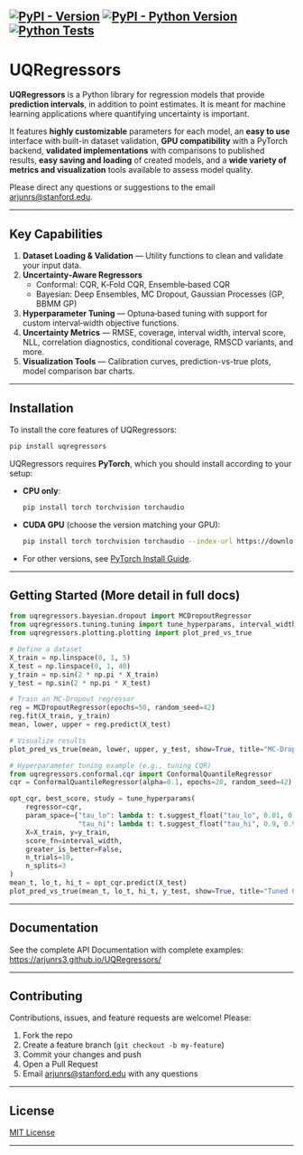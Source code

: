 [![PyPI - Version](https://img.shields.io/pypi/v/uqregressors.svg)](https://pypi.org/project/uqregressors)
[![PyPI - Python Version](https://img.shields.io/pypi/pyversions/uqregressors.svg)](https://pypi.org/project/uqregressors)
[![Python Tests](https://github.com/arjunrs3/uqregressors/actions/workflows/python-tests.yml/badge.svg)](https://github.com/arjunrs3/uqregressors/actions/workflows/python-tests.yml)
-----

# UQRegressors

**UQRegressors** is a Python library for regression models that provide **prediction intervals**, in addition to point estimates. It is meant for machine learning applications where quantifying uncertainty is important. 

It features **highly customizable** parameters for each model, an **easy to use** interface with built-in dataset validation, **GPU compatibility** with a PyTorch backend, **validated implementations** with comparisons to published results, **easy saving and loading** of created models, and a **wide variety of metrics and visualization** tools available to assess model quality. 

Please direct any questions or suggestions to the email arjunrs@stanford.edu.

---

## Key Capabilities

1. **Dataset Loading & Validation** — Utility functions to clean and validate your input data.
2. **Uncertainty‑Aware Regressors**  
   - Conformal: CQR, K‑Fold CQR, Ensemble‑based CQR  
   - Bayesian: Deep Ensembles, MC Dropout, Gaussian Processes (GP, BBMM GP)
3. **Hyperparameter Tuning** — Optuna‑based tuning with support for custom interval‑width objective functions.
4. **Uncertainty Metrics** — RMSE, coverage, interval width, interval score, NLL, correlation diagnostics, conditional coverage, RMSCD variants, and more.
5. **Visualization Tools** — Calibration curves, prediction-vs-true plots, model comparison bar charts.

---

## Installation
To install the core features of UQRegressors: 
```bash
pip install uqregressors
```
UQRegressors requires **PyTorch**, which you should install according to your setup:
- **CPU only**:  
  ```bash
  pip install torch torchvision torchaudio
  ```
- **CUDA GPU** (choose the version matching your GPU):
  ```bash
  pip install torch torchvision torchaudio --index-url https://download.pytorch.org/whl/cu118
  ```
- For other versions, see [PyTorch Install Guide](https://pytorch.org/get-started/locally).
---

## Getting Started (More detail in full docs)

```python
from uqregressors.bayesian.dropout import MCDropoutRegressor
from uqregressors.tuning.tuning import tune_hyperparams, interval_width
from uqregressors.plotting.plotting import plot_pred_vs_true

# Define a dataset
X_train = np.linspace(0, 1, 5)
X_test = np.linspace(0, 1, 40)
y_train = np.sin(2 * np.pi * X_train)
y_test = np.sin(2 * np.pi * X_test)

# Train an MC‑Dropout regressor
reg = MCDropoutRegressor(epochs=50, random_seed=42)
reg.fit(X_train, y_train)
mean, lower, upper = reg.predict(X_test)

# Visualize results
plot_pred_vs_true(mean, lower, upper, y_test, show=True, title="MC‑Dropout")

# Hyperparameter tuning example (e.g., tuning CQR)
from uqregressors.conformal.cqr import ConformalQuantileRegressor
cqr = ConformalQuantileRegressor(alpha=0.1, epochs=20, random_seed=42)

opt_cqr, best_score, study = tune_hyperparams(
    regressor=cqr,
    param_space={"tau_lo": lambda t: t.suggest_float("tau_lo", 0.01, 0.1),
                 "tau_hi": lambda t: t.suggest_float("tau_hi", 0.9, 0.99)},
    X=X_train, y=y_train,
    score_fn=interval_width,
    greater_is_better=False,
    n_trials=10,
    n_splits=3
)
mean_t, lo_t, hi_t = opt_cqr.predict(X_test)
plot_pred_vs_true(mean_t, lo_t, hi_t, y_test, show=True, title="Tuned CQR")
```

---

## Documentation

See the complete API Documentation with complete examples:  
https://arjunrs3.github.io/UQRegressors/

---

## Contributing

Contributions, issues, and feature requests are welcome! Please:

1. Fork the repo  
2. Create a feature branch (`git checkout -b my-feature`)  
3. Commit your changes and push  
4. Open a Pull Request
5. Email arjunrs@stanford.edu with any questions

---

## License

[MIT License](LICENSE)

---
